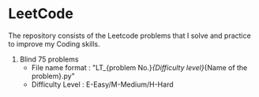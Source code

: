 # LeetCode

The repository consists of the Leetcode problems that I solve and practice to improve my Coding skills. <br>

1. Blind 75 problems 
    - File name format : "LT_{problem No.}_{Difficulty level}_{Name of the problem}.py" 
    - Difficulty Level : E-Easy/M-Medium/H-Hard
